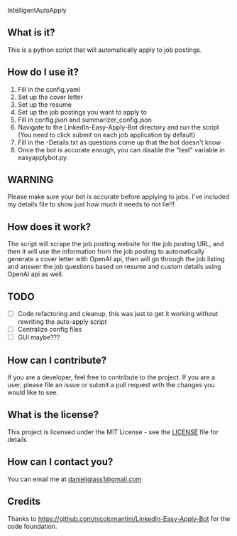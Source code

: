 IntelligentAutoApply
## What is it?

This is a python script that will automatically apply to job postings.

## How do I use it?

1. Fill in the config.yaml
2. Set up the cover letter
3. Set up the resume
4. Set up the job postings you want to apply to
5. Fill in config.json and summarizer_config.json
6. Navigate to the LinkedIn-Easy-Apply-Bot directory and run the script (You need to click submit on each job application by default)
7. Fill in the <user>-Details.txt as questions come up that the bot doesn't know
8. Once the bot is accurate enough, you can disable the "test" variable in easyapplybot.py.

## WARNING

Please make sure your bot is accurate before applying to jobs. I've included my details file to show just how much it needs to not lie!!!

## How does it work?

The script will scrape the job posting website for the job posting URL, and then it will use the information from the job posting to automatically generate a cover letter with OpenAI api, then will go through the job listing and answer the job questions based on resume and custom details using OpenAI api as well.

## TODO

- [ ] Code refactoring and cleanup, this was just to get it working without rewriting the auto-apply script
- [ ] Centralize config files
- [ ] GUI maybe???

## How can I contribute?

If you are a developer, feel free to contribute to the project. If you are a user, please file an issue or submit a pull request with the changes you would like to see.

## What is the license?

This project is licensed under the MIT License - see the [LICENSE](LICENSE) file for details

## How can I contact you?

You can email me at danieljglass1@gmail.com

## Credits

Thanks to https://github.com/nicolomantini/LinkedIn-Easy-Apply-Bot for the code foundation.
